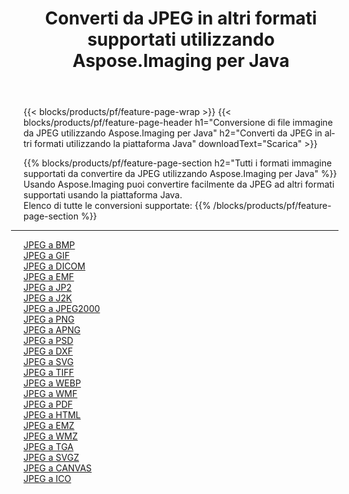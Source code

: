 ﻿---
title: Converti da JPEG in altri formati supportati utilizzando Aspose.Imaging per Java 
weight: 3920
url: /it/java/conversion/from/jpeg 
lang: it
langdirlevel: 2
locales: zh-hans,ja,it,ru,de,es,fr,nl,id,lt,pl,pt,vi,tr,ko,zh-hant,ar,hi,th,sv,cs,uk,he
description: Usando Aspose.Imaging puoi convertire facilmente da JPEG ad altri formati usando la piattaforma Java
---

{{< blocks/products/pf/feature-page-wrap >}}
{{< blocks/products/pf/feature-page-header h1="Conversione di file immagine da JPEG utilizzando Aspose.Imaging per Java" h2="Converti da JPEG in altri formati utilizzando la piattaforma Java" downloadText="Scarica" >}}


{{% blocks/products/pf/feature-page-section  h2="Tutti i formati immagine supportati da convertire da JPEG utilizzando Aspose.Imaging per Java" %}}
Usando Aspose.Imaging puoi convertire facilmente da JPEG ad altri formati supportati usando la piattaforma Java.
<br/>
Elenco di tutte le conversioni supportate:
{{% /blocks/products/pf/feature-page-section %}}
<div class="container-fluid productfamilypage bg-gray">
    <div class="convertypes bg-gray agp-content section">
        <div class="container">
		<hr style="margin-left:-20px;"/>
		<div class="row other-converters">
		    <div class='col-md-2 other-converter remove-lp remove-rp'><a href="/imaging/it/java/conversion/jpeg-to-bmp" >JPEG a BMP</a></div><div class='col-md-2 other-converter remove-lp remove-rp'><a href="/imaging/it/java/conversion/jpeg-to-gif" >JPEG a GIF</a></div><div class='col-md-2 other-converter remove-lp remove-rp'><a href="/imaging/it/java/conversion/jpeg-to-dicom" >JPEG a DICOM</a></div><div class='col-md-2 other-converter remove-lp remove-rp'><a href="/imaging/it/java/conversion/jpeg-to-emf" >JPEG a EMF</a></div><div class='col-md-2 other-converter remove-lp remove-rp'><a href="/imaging/it/java/conversion/jpeg-to-jp2" >JPEG a JP2</a></div><div class='col-md-2 other-converter remove-lp remove-rp'><a href="/imaging/it/java/conversion/jpeg-to-j2k" >JPEG a J2K</a></div><div class='col-md-2 other-converter remove-lp remove-rp'><a href="/imaging/it/java/conversion/jpeg-to-jpeg2000" >JPEG a JPEG2000</a></div><div class='col-md-2 other-converter remove-lp remove-rp'><a href="/imaging/it/java/conversion/jpeg-to-png" >JPEG a PNG</a></div><div class='col-md-2 other-converter remove-lp remove-rp'><a href="/imaging/it/java/conversion/jpeg-to-apng" >JPEG a APNG</a></div><div class='col-md-2 other-converter remove-lp remove-rp'><a href="/imaging/it/java/conversion/jpeg-to-psd" >JPEG a PSD</a></div><div class='col-md-2 other-converter remove-lp remove-rp'><a href="/imaging/it/java/conversion/jpeg-to-dxf" >JPEG a DXF</a></div><div class='col-md-2 other-converter remove-lp remove-rp'><a href="/imaging/it/java/conversion/jpeg-to-svg" >JPEG a SVG</a></div><div class='col-md-2 other-converter remove-lp remove-rp'><a href="/imaging/it/java/conversion/jpeg-to-tiff" >JPEG a TIFF</a></div><div class='col-md-2 other-converter remove-lp remove-rp'><a href="/imaging/it/java/conversion/jpeg-to-webp" >JPEG a WEBP</a></div><div class='col-md-2 other-converter remove-lp remove-rp'><a href="/imaging/it/java/conversion/jpeg-to-wmf" >JPEG a WMF</a></div><div class='col-md-2 other-converter remove-lp remove-rp'><a href="/imaging/it/java/conversion/jpeg-to-pdf" >JPEG a PDF</a></div><div class='col-md-2 other-converter remove-lp remove-rp'><a href="/imaging/it/java/conversion/jpeg-to-html" >JPEG a HTML</a></div><div class='col-md-2 other-converter remove-lp remove-rp'><a href="/imaging/it/java/conversion/jpeg-to-emz" >JPEG a EMZ</a></div><div class='col-md-2 other-converter remove-lp remove-rp'><a href="/imaging/it/java/conversion/jpeg-to-wmz" >JPEG a WMZ</a></div><div class='col-md-2 other-converter remove-lp remove-rp'><a href="/imaging/it/java/conversion/jpeg-to-tga" >JPEG a TGA</a></div><div class='col-md-2 other-converter remove-lp remove-rp'><a href="/imaging/it/java/conversion/jpeg-to-svgz" >JPEG a SVGZ</a></div><div class='col-md-2 other-converter remove-lp remove-rp'><a href="/imaging/it/java/conversion/jpeg-to-canvas" >JPEG a CANVAS</a></div><div class='col-md-2 other-converter remove-lp remove-rp'><a href="/imaging/it/java/conversion/jpeg-to-ico" >JPEG a ICO</a></div>
                </div>
        </div>
    </div>
</div>
<br/>

